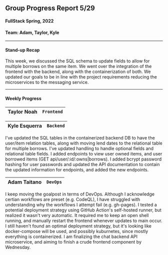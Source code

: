 ## Group Progress Report 5/29
#### FullStack Spring, 2022

#### Team: Adam, Taylor, Kyle

---

#### Stand-up Recap

This week, we discussed the SQL schema to update fields to allow for multiple borrows on the same item. We went over the integration of the frontend with the backend, along with the containerization of both. We updated our goals to be in line with the project requirements reducing the microservices to the messaging service.


---

#### Weekly Progress

| Taylor Noah | `Frontend` |
| -- | -- |


| Kyle Esquerra | `Backend` | 
| -- | -- |

I've updated the SQL tables in the containerized backend DB to have the user/item relation tables, along with moving lend dates to the relational table for multiple borrows.
I've updated handling to handle optional fields and relational table fields. I added endpoints to view user owned items, and user borrowed items (GET api/user/:id/:owns|borrows). 
I added bcrypt password hashing for user passwords and updated the API documentation to contain the updated information for endpoints, and added the new endpoints.


| Adam Taitano | `DevOps` | 
| -- | -- |

I keep moving the goalpost in terms of DevOps. Although I acknowledge certian workflows are preset (e.g. CodeQL), I have struggled with understanding why the workflows 
I attempt fail (e.g. gh-pages). I tested a potential deployment strategy using GitHub Action's self-hosted runner, but realized it wasn't very automatic. It required
me to keep an open shell running, and manually restart the frontend whenever updates to main occur. I still haven't found an optimal deployment strategy, but it's looking like 
docker-compose will be used, and possibly kuburnetes, since mostly everything is containerized. I am finalizing the chat backend API microservice, and aiming to finish a 
crude frontend component by Wednesday.
